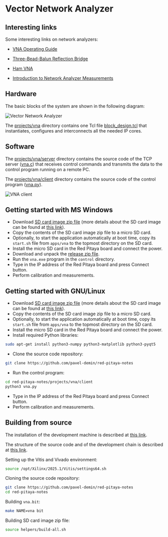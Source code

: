 # Vector Network Analyzer

## Interesting links

Some interesting links on network analyzers:

- [VNA Operating Guide](https://www.dropbox.com/sh/5fy49wae6xwxa8a/AADK4ci3Bv4YeqlIAsMBWErNa/vna/VNA_Guide.pdf?dl=1)

- [Three-Bead-Balun Reflection Bridge](https://www.dropbox.com/sh/5fy49wae6xwxa8a/AAAFReIzG5tnpxZKTaOrhn4wa/vna/3BeadBalunBridge.pdf?dl=1)

- [Ham VNA](https://dxatlas.com/HamVNA)

- [Introduction to Network Analyzer Measurements](https://download.ni.com/evaluation/rf/Introduction_to_Network_Analyzer_Measurements.pdf)

## Hardware

The basic blocks of the system are shown in the following diagram:

![Vector Network Analyzer](/img/vna.png)

The [projects/vna]($source$/projects/vna) directory contains one Tcl file [block_design.tcl]($source$/projects/vna/block_design.tcl) that instantiates, configures and interconnects all the needed IP cores.

## Software

The [projects/vna/server]($source$/projects/vna/server) directory contains the source code of the TCP server ([vna.c]($source$/projects/vna/server/vna.c)) that receives control commands and transmits the data to the control program running on a remote PC.

The [projects/vna/client]($source$/projects/vna/client) directory contains the source code of the control program ([vna.py]($source$/projects/vna/client/vna.py)).

![VNA client](/img/vna-client.png)

## Getting started with MS Windows

- Download [SD card image zip file]($release_image$) (more details about the SD card image can be found at [this link](/alpine/)).
- Copy the contents of the SD card image zip file to a micro SD card.
- Optionally, to start the application automatically at boot time, copy its `start.sh` file from `apps/vna` to the topmost directory on the SD card.
- Install the micro SD card in the Red Pitaya board and connect the power.
- Download and unpack the [release zip file]($release_file$).
- Run the `vna.exe` program in the `control` directory.
- Type in the IP address of the Red Pitaya board and press Connect button.
- Perform calibration and measurements.

## Getting started with GNU/Linux

- Download [SD card image zip file]($release_image$) (more details about the SD card image can be found at [this link](/alpine/)).
- Copy the contents of the SD card image zip file to a micro SD card.
- Optionally, to start the application automatically at boot time, copy its `start.sh` file from `apps/vna` to the topmost directory on the SD card.
- Install the micro SD card in the Red Pitaya board and connect the power.
- Install required Python libraries:

```bash
sudo apt-get install python3-numpy python3-matplotlib python3-pyqt5
```

- Clone the source code repository:

```bash
git clone https://github.com/pavel-demin/red-pitaya-notes
```

- Run the control program:

```bash
cd red-pitaya-notes/projects/vna/client
python3 vna.py
```

- Type in the IP address of the Red Pitaya board and press Connect button.
- Perform calibration and measurements.

## Building from source

The installation of the development machine is described at [this link](/development-machine/).

The structure of the source code and of the development chain is described at [this link](/led-blinker/).

Setting up the Vitis and Vivado environment:

```bash
source /opt/Xilinx/2025.1/Vitis/settings64.sh
```

Cloning the source code repository:

```bash
git clone https://github.com/pavel-demin/red-pitaya-notes
cd red-pitaya-notes
```

Building `vna.bit`:

```bash
make NAME=vna bit
```

Building SD card image zip file:

```bash
source helpers/build-all.sh
```
